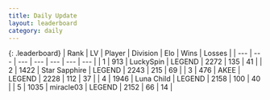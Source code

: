 ```yaml
---
title: Daily Update
layout: leaderboard
category: daily
---
```


{: .leaderboard}
| Rank | LV | Player | Division | Elo | Wins | Losses |
| --- | --- | --- | --- | --- | --- | --- |
| <span data-change="0">1</span> | 913 | <span title="ID: 498412">LuckySpin</span> | LEGEND | <span data-change="0">2272</span> | <span data-change="0">135</span> | <span data-change="0">41</span> |
| <span data-change="0">2</span> | 1422 | <span title="ID: 315148">Star Sapphire</span> | LEGEND | <span data-change="-20">2243</span> | <span data-change="17">215</span> | <span data-change="6">69</span> |
| <span data-change="0">3</span> | 476 | <span title="ID: 455100">AKEE</span> | LEGEND | <span data-change="0">2228</span> | <span data-change="0">112</span> | <span data-change="0">37</span> |
| <span data-change="0">4</span> | 1946 | <span title="ID: 164871">Luna Child</span> | LEGEND | <span data-change="0">2158</span> | <span data-change="0">100</span> | <span data-change="0">40</span> |
| <span data-change="0">5</span> | 1035 | <span title="ID: 416373">miracle03</span> | LEGEND | <span data-change="0">2152</span> | <span data-change="0">66</span> | <span data-change="0">14</span> |